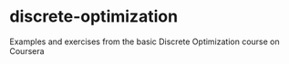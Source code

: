 # discrete-optimization
Examples and exercises from the basic Discrete Optimization course on Coursera
